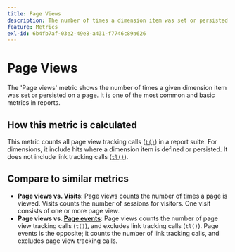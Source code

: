 ```yaml
---
title: Page Views
description: The number of times a dimension item was set or persisted in Adobe Analytics.
feature: Metrics
exl-id: 6b4fb7af-03e2-49e8-a431-f7746c89a626
---
```

# Page Views

The 'Page views' metric shows the number of times a given dimension item was set or persisted on a page. It is one of the most common and basic metrics in reports.

## How this metric is calculated

This metric counts all page view tracking calls ([`t()`](/help/implement/vars/functions/t-method.md)) in a report suite. For dimensions, it include hits where a dimension item is defined or persisted. It does not include link tracking calls ([`tl()`](/help/implement/vars/functions/tl-method.md)).

## Compare to similar metrics

* **Page views vs. [Visits](visits.md)**: Page views counts the number of times a page is viewed. Visits counts the number of sessions for visitors. One visit consists of one or more page view.
* **Page views vs. [Page events](page-events.md)**: Page views counts the number of page view tracking calls (`t()`), and excludes link tracking calls (`tl()`). Page events is the opposite; it counts the number of link tracking calls, and excludes page view tracking calls.

